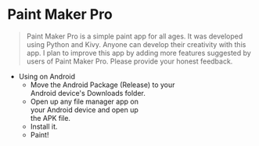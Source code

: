 # Paint Maker Pro

> Paint Maker Pro is a simple paint app for all ages. It was developed using Python and Kivy. Anyone can develop their creativity with this app. I plan to improve this app by adding more features suggested by users of Paint Maker Pro. Please provide your honest feedback.

* Using on Android
  * Move the Android Package \(Release\) to your  
  Android device's Downloads folder.
  * Open up any file manager app on  
  your Android device and open up  
  the APK file.
  * Install it.
  * Paint!
  
